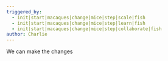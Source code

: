 ```yaml
---
triggered_by:
  - init|start|macaques|change|mice|step|scale|fish
  - init|start|macaques|change|mice|step|learn|fish
  - init|start|macaques|change|mice|step|collaborate|fish
author: Charlie
---
```

We can make the changes
